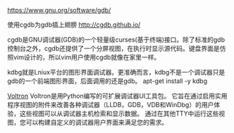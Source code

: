 https://www.gnu.org/software/gdb/

使用cgdb为gdb插上翅膀
http://cgdb.github.io/

cgdb是GNU调试器(GDB)的一个轻量级curses(基于终端)接口。除了标准的gdb控制台之外，cgdb还提供了一个分屏视图，在执行时显示源代码。键盘界面是仿照vim设计的，所以vim用户使用cgdb就像在家里一样。

kdbg就是Lniux平台的图形界面调试器。更准确而言，kdbg不是一个调试器只是gdb的一个前端图形界面，后面调用的还是gdb。
apt-get install -y kdbg


[Voltron](https://github.com/snare/voltron)
Voltron是用Python编写的可扩展调试器UI工具包。 它旨在通过启用实用程序视图的附件来改善各种调试器（LLDB，GDB，VDB和WinDbg）的用户体验，这些视图可以从调试器主机检索和显示数据。 通过在其他TTY中运行这些视图，您可以构建自定义的调试器用户界面来满足您的需求。
